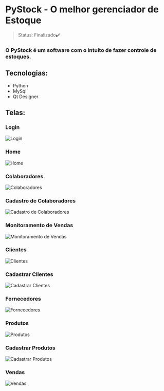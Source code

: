 # PyStock - O melhor gerenciador de Estoque

> Status: Finalizado✔️

### O PyStock é um software com o intuito de fazer controle de estoques.

## Tecnologias:

+ Python
+ MySql
+ Qt Designer

## Telas:

### Login
![Login](https://user-images.githubusercontent.com/84943777/126876852-d6871f1c-2b15-4d1d-a2eb-9ec75dd9967a.png)

### Home
![Home](https://user-images.githubusercontent.com/84943777/129497159-81d981f9-968e-421f-b34a-f45166a530c5.png)

### Colaboradores
![Colaboradores](https://user-images.githubusercontent.com/84943777/129497171-554bba6e-6b3c-4654-9863-432c42c83b27.png)

### Cadastro de Colaboradores
![Cadastro de Colaboradores](https://user-images.githubusercontent.com/84943777/129497173-bda20b9a-79bd-4906-bacf-49c5336e800d.png)

### Monitoramento de Vendas
![Monitoramento de Vendas](https://user-images.githubusercontent.com/84943777/129497209-55104224-8464-4b5c-b8e5-f7fdba2319e5.png)

### Clientes
![Clientes](https://user-images.githubusercontent.com/84943777/129497244-f3ea6c9d-05e2-4735-a109-7d404445bb69.png)

### Cadastrar Clientes
![Cadastrar Clientes](https://user-images.githubusercontent.com/84943777/129497256-b91846a0-c192-475c-8a13-ee645b78f5a4.png)

### Fornecedores
![Fornecedores](https://user-images.githubusercontent.com/84943777/129497179-e06b529e-eaa8-444b-886b-19a4f366a67c.png)

### Produtos
![Produtos](https://user-images.githubusercontent.com/84943777/129497216-e4c8d72f-0844-4b2a-8524-1b68a0d2cd23.PNG)

### Cadastrar Produtos
![Cadastrar Produtos](https://user-images.githubusercontent.com/84943777/129497221-6701eda9-a35d-4671-82ff-0e0fcf394fd6.PNG)

### Vendas
![Vendas](https://user-images.githubusercontent.com/84943777/129497508-36a43d00-6fe2-4932-9044-2e126362b948.PNG)


